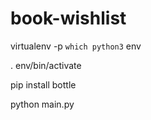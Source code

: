 # book-wishlist

virtualenv -p `which python3` env

. env/bin/activate

pip install bottle

python main.py
